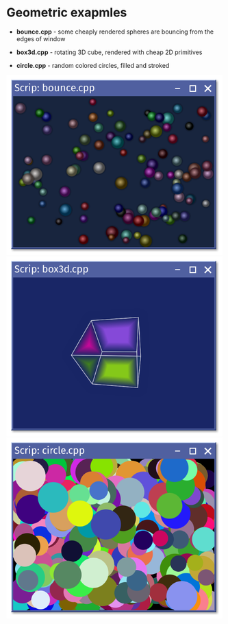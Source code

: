 # Geometric exapmles

* **bounce.cpp** - some cheaply rendered spheres are bouncing from the edges of window

* **box3d.cpp** - rotating 3D cube, rendered with cheap 2D primitives

* **circle.cpp** - random colored circles, filled and stroked

![Bounce](bounce.png)
![Box3D](box3d.png)
![Circle](circle.png)
